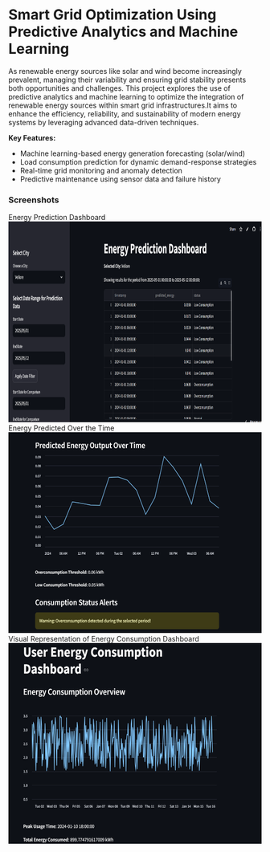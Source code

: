 # Smart Grid Optimization Using Predictive Analytics and Machine Learning
As renewable energy sources like solar and wind become increasingly prevalent, managing their variability and ensuring grid stability presents both opportunities and challenges. This project explores the use of predictive analytics and machine learning to optimize the integration of renewable energy sources within smart grid infrastructures.It aims to enhance the efficiency, reliability, and sustainability of modern energy systems by leveraging advanced data-driven techniques.


**Key Features:**
- Machine learning-based energy generation forecasting (solar/wind)
- Load consumption prediction for dynamic demand-response strategies
- Real-time grid monitoring and anomaly detection
- Predictive maintenance using sensor data and failure history

<h3> Screenshots</h3>
Energy Prediction Dashboard
<img src = "https://github.com/NASIKETHAN/smart_energy_prediction/blob/d7d050e10862a16e4787b16bfb801f7e8681eb2c/Screenshots/Screenshot%202025-05-12%20145230.png" width="610" height="400"><br>
Energy Predicted Over the Time 
<img src = "https://github.com/NASIKETHAN/smart_energy_prediction/blob/b61279e8ce504baedc1ee57fe8653e34e64224cb/Screenshots/Screenshot%202025-05-12%20145305.png" width="610" height="400"><br>
Visual Representation of Energy Consumption Dashboard
<img src = "https://github.com/NASIKETHAN/smart_energy_prediction/blob/b61279e8ce504baedc1ee57fe8653e34e64224cb/Screenshots/Screenshot%202025-05-12%20145340.png" width="610" height="400"><br>

